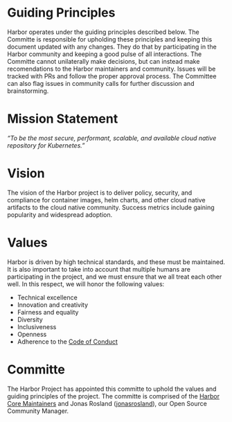# Guiding Principles

Harbor operates under the guiding principles described below. The Committe is responsible for upholding these principles and keeping this document updated with any changes. They do that by participating in the Harbor community and keeping a good pulse of all interactions. The Committe cannot unilaterally make decisions, but can instead make recomendations to the Harbor maintainers and community. Issues will be tracked with PRs and follow the proper approval process. The Committee can also flag issues in community calls for further discussion and brainstorming. 

# Mission Statement

*“To be the most secure, performant, scalable, and available cloud native repository for Kubernetes.”*

# Vision

The vision of the Harbor project is to deliver policy, security, and compliance for container images, helm charts, and other cloud native artifacts to the cloud native community. Success metrics include gaining popularity and widespread adoption.

# Values

Harbor is driven by high technical standards, and these must be maintained. It is also important to take into account that multiple humans are participating in the project, and we must ensure that we all treat each other well. In this respect, we will honor the following values:

* Technical excellence
* Innovation and creativity
* Fairness and equality
* Diversity
* Inclusiveness
* Openness
* Adherence to the [Code of Conduct](https://github.com/goharbor/community/blob/master/CODE_OF_CONDUCT.md)

# Committe

The Harbor Project has appointed this committe to uphold the values and guiding principles of the project. The committe is comprised of the [Harbor Core Maintainers](https://github.com/goharbor/community/blob/master/MAINTAINERS.md#core-maintainers) and Jonas Rosland ([jonasrosland](https://github.com/jonasrosland)), our Open Source Community Manager.
